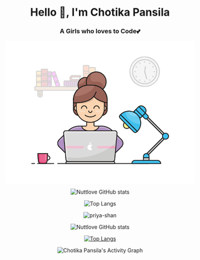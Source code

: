 <div align="center" >
  
  <h1>Hello 👋, I'm Chotika Pansila</h1>
  <h3>A Girls who loves to Code💕</h3>
 
<p><img align="center" alt="Coder GIF" src="https://github.com/nuttylove/nuttylove/blob/master/coders.gif?raw=true"/></p>
  
<div><img alt="Nuttlove GitHub stats" width="50%" src="https://github-readme-stats.vercel.app/api?username=nuttylove&show_icons=true&theme=react&include_all_commits=true&count_private=true&layout=compact"/>
  
<img alt="Top Langs" width="50%" src="https://github-readme-stats.vercel.app/api/top-langs/?username=nuttylove&langs_count=10&layout=compact&theme=react"/></div>
  
<p><img src="https://github-readme-streak-stats.herokuapp.com/?user=nuttylove&" alt="priya-shan" /></p>
  
![Nuttlove GitHub stats](https://github-readme-stats.vercel.app/api?username=nuttylove&show_icons=true&theme=react&include_all_commits=true&count_private=true&layout=compact)

[![Top Langs](https://github-readme-stats.vercel.app/api/top-langs/?username=nuttylove&langs_count=10&layout=compact&theme=react)](https://github.com/anuraghazra/github-readme-stats)
  
<img alt="Chotika Pansila's Activity Graph" src="https://denvercoder1-activity-graph.herokuapp.com/graph/?username=nuttylove&bg_color=1F222E&color=F8D866&line=F85D7F&point=FFFFFF&hide_border=true&theme=react" />
  
</div>

